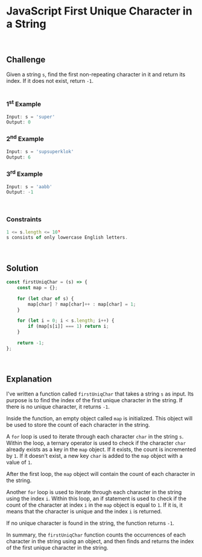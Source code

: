 # JavaScript First Unique Character in a String
<br/>

## Challenge
Given a string `s`, find the first non-repeating character in it and return its index. If it does not exist, return `-1`.
<br/>
<br/>

### 1<sup>st</sup> Example

```JavaScript
Input: s = 'super'
Output: 0
```

### 2<sup>nd</sup> Example

```JavaScript
Input: s = 'supsuperklok'
Output: 6
```

### 3<sup>rd</sup> Example

```JavaScript
Input: s = 'aabb'
Output: -1
```

<br/>

### Constraints

```JavaScript
1 <= s.length <= 10⁵
s consists of only lowercase English letters.
```

<br/>

## Solution

```JavaScript
const firstUniqChar = (s) => {
    const map = {};

    for (let char of s) {
        map[char] ? map[char]++ : map[char] = 1;
    }

    for (let i = 0; i < s.length; i++) {
        if (map[s[i]] === 1) return i;
    }

    return -1;
};
```

<br/>

## Explanation

I've written a function called `firstUniqChar` that takes a string `s` as input. Its purpose is to find the index of the first unique character in the string. If there is no unique character, it returns `-1`.
<br/>

Inside the function, an empty object called `map` is initialized. This object will be used to store the count of each character in the string.
<br/>

A `for` loop is used to iterate through each character `char` in the string `s`. Within the loop, a ternary operator is used to check if the character `char` already exists as a key in the `map` object. If it exists, the count is incremented by `1`. If it doesn't exist, a new key `char` is added to the `map` object with a value of `1`.
<br/>

After the first loop, the `map` object will contain the count of each character in the string.
<br/>

Another `for` loop is used to iterate through each character in the string using the index `i`. Within this loop, an if statement is used to check if the count of the character at index `i` in the `map` object is equal to `1`. If it is, it means that the character is unique and the index `i` is returned.
<br/>

If no unique character is found in the string, the function returns `-1`.
<br/>

In summary, the `firstUniqChar` function counts the occurrences of each character in the string using an object, and then finds and returns the index of the first unique character in the string.
<br/>
<br/>